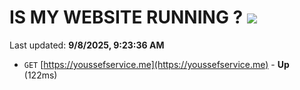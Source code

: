# IS MY WEBSITE RUNNING ? [![](https://img.shields.io/static/v1?label=Sponsor&message=%E2%9D%A4&logo=GitHub&color=%23fe8e86)](https://github.com/sponsors/Youssef-Lehmam)

Last updated: **9/8/2025, 9:23:36 AM**

- `GET` [https://youssefservice.me](https://youssefservice.me) - **Up** (122ms)
